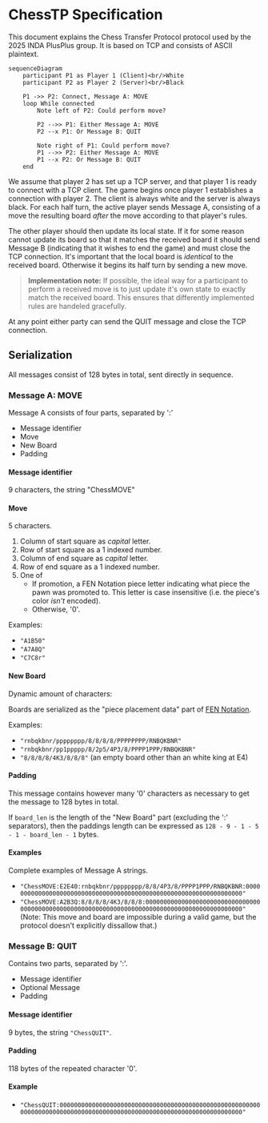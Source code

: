 # ChessTP Specification

This document explains the Chess Transfer Protocol protocol used by the 2025 INDA PlusPlus group. It is based on TCP and consists of ASCII plaintext.

```mermaid
sequenceDiagram
    participant P1 as Player 1 (Client)<br/>White
    participant P2 as Player 2 (Server)<br/>Black
    
    P1 ->> P2: Connect, Message A: MOVE
    loop While connected
        Note left of P2: Could perform move?

        P2 -->> P1: Either Message A: MOVE
        P2 --x P1: Or Message B: QUIT
        
        Note right of P1: Could perform move?
        P1 -->> P2: Either Message A: MOVE
        P1 --x P2: Or Message B: QUIT
    end
```

We assume that player 2 has set up a TCP server, and that player 1 is ready to connect with a TCP client. The game begins once player 1 establishes a connection with player 2. The client is always white and the server is always black. For each half turn, the active player sends Message A, consisting of a move the resulting board *after* the move according to that player's rules.

The other player should then update its local state. If it for some reason cannot update its board so that it matches the received board it should send Message B (indicating that it wishes to end the game) and must close the TCP connection. It's important that the local board is _identical_ to the received board. Otherwise it begins its half turn by sending a new move.

> **Implementation note:** If possible, the ideal way for a participant to perform a received move is to just update it's own state to exactly match the received board. This ensures that differently implemented rules are handeled gracefully.

At any point either party can send the QUIT message and close the TCP connection.

## Serialization

All messages consist of 128 bytes in total, sent directly in sequence.

### Message A: MOVE

Message A consists of four parts, separated by ':'
- Message identifier
- Move
- New Board
- Padding

#### Message identifier

9 characters, the string "ChessMOVE"

#### Move

5 characters.

1. Column of start square as *capital* letter.
2. Row of start square as a 1 indexed number.
1. Column of end square as *capital* letter.
2. Row of end square as a 1 indexed number.
2. One of
    - If promotion, a FEN Notation piece letter indicating what piece the pawn was promoted to. This letter is case insensitive (i.e. the piece's color _isn't_ encoded).
    - Otherwise, '0'.

Examples:
- `"A1B50"`
- `"A7A8Q"`
- `"C7C8r"`


#### New Board

Dynamic amount of characters:

Boards are serialized as the "piece placement data" part of [FEN Notation](https://en.wikipedia.org/wiki/Forsyth%E2%80%93Edwards_Notation).

Examples:
- `"rnbqkbnr/pppppppp/8/8/8/8/PPPPPPPP/RNBQKBNR"`
- `"rnbqkbnr/pp1ppppp/8/2p5/4P3/8/PPPP1PPP/RNBQKBNR"`
- `"8/8/8/8/4K3/8/8/8"` (an empty board other than an white king at E4)

#### Padding

This message contains however many '0' characters as necessary to get the message to 128 bytes in total.

If `board_len` is the length of the "New Board" part (excluding the ':' separators), then the paddings length can be expressed as `128 - 9 - 1 - 5 - 1 - board_len - 1` bytes.

#### Examples

Complete examples of Message A strings.

- `"ChessMOVE:E2E40:rnbqkbnr/pppppppp/8/8/4P3/8/PPPP1PPP/RNBQKBNR:000000000000000000000000000000000000000000000000000000000000000000"`
- `"ChessMOVE:A2B3Q:8/8/8/8/4K3/8/8/8:0000000000000000000000000000000000000000000000000000000000000000000000000000000000000000000000"` (Note: This move and board are impossible during a valid game, but the protocol doesn't explicitly dissallow that.)

### Message B: QUIT

Contains two parts, separated by ':'.

- Message identifier
- Optional Message
- Padding

#### Message identifier

9 bytes, the string `"ChessQUIT"`.

#### Padding

118 bytes of the repeated character '0'.

#### Example

- `"ChessQUIT:0000000000000000000000000000000000000000000000000000000000000000000000000000000000000000000000000000000000000000000000"`
